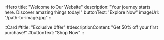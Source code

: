 

::Hero
 title: "Welcome to Our Website"
  description: "Your journey starts here. Discover amazing things today!"
  buttonText: "Explore Now"
  imageUrl: "/path-to-image.jpg"
::

::Card
  #title: "Exclusive Offer"
  #descriptionContent: "Get 50% off your first purchase!"
  #buttonText: "Shop Now"
::
